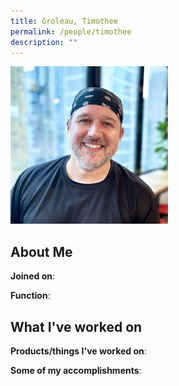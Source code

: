 ```yaml
---
title: Groleau, Timothee
permalink: /people/timothee
description: ""
---
```


<img src="/images/headshots/timothee.jpg" title="Groleau, Timothee" alt="Groleau, Timothee" style="width:50%;margin-left:0">

## About Me

**Joined on**: 

**Function**: 

## What I've worked on

**Products/things I've worked on**:


**Some of my accomplishments**:

